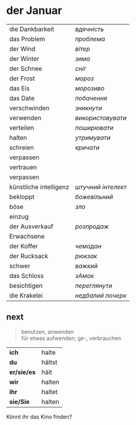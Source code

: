 
# der Januar

|||
|-|-|
die Dankbarkeit | _вдячність_  
das Problem | _проблема_
der Wind | _вітер_
der Winter | _зима_
der Schnee | _сніг_
der Frost | _мороз_
das Eis | _морозиво_
das Date | _побачення_
verschwinden | _зникнути_
verwenden | _використовувати_
verteilen | _поширювати_
halten | _утримувати_
schreien | _кричати_
verpassen |
vertrauen |
verpassen |
künstliche intelligenz | _штучний інтелект_
bekloppt | _божевільний_
böse | _зло_
einzug |
der Ausverkauf | _розпродаж_
Erwachsene |
der Koffer | _чемодан_
der Rucksack | _рюкзак_
schwer | _важкий_
das Schloss | _зАмок_
besichtigen | _переглянути_
die Krakelei | _недбалий почерк_

## next

> benutzen, anwenden  
> für etwas aufwenden; ge-, verbrauchen  

|||
|-|-|
**ich** | halte
**du** | hältst
**er/sie/es** | hält
**wir** | halten
**ihr** | haltet
**sie/Sie** | halten

Könnt ihr das Kino finden?